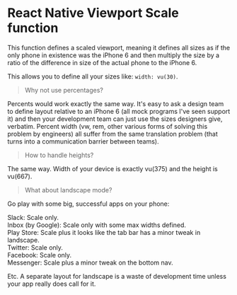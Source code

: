 # React Native Viewport Scale function

 This function defines a scaled viewport, meaning it defines all sizes as if the only phone in existence 
 was the iPhone 6 and then multiply the size by a ratio of the difference in size of the actual phone to the iPhone 6.
 
 This allows you to define all your sizes like: `width: vu(30)`.
 
 > Why not use percentages?
 
 Percents would work exactly the same way. It's easy to ask a design team to define layout relative to an iPhone 6 
 (all mock programs I've seen support it) and then your development team can just use the sizes designers give, verbatim. 
 Percent width (vw, rem, other various forms of solving this problem by engineers) all suffer from the same 
 translation problem (that turns into a communication barrier between teams).
 

> How to handle heights?

The same way. Width of your device is exactly vu(375) and the height is vu(667).


> What about landscape mode?

Go play with some big, successful apps on your phone:

Slack: Scale only.  
Inbox (by Google): Scale only with some max widths defined.  
Play Store:  Scale plus it looks like the tab bar has a minor tweak in landscape.  
Twitter: Scale only.  
Facebook: Scale only.  
Messenger: Scale plus a minor tweak on the bottom nav.

Etc. A separate layout for landscape is a waste of development time unless your app really does call for it.
